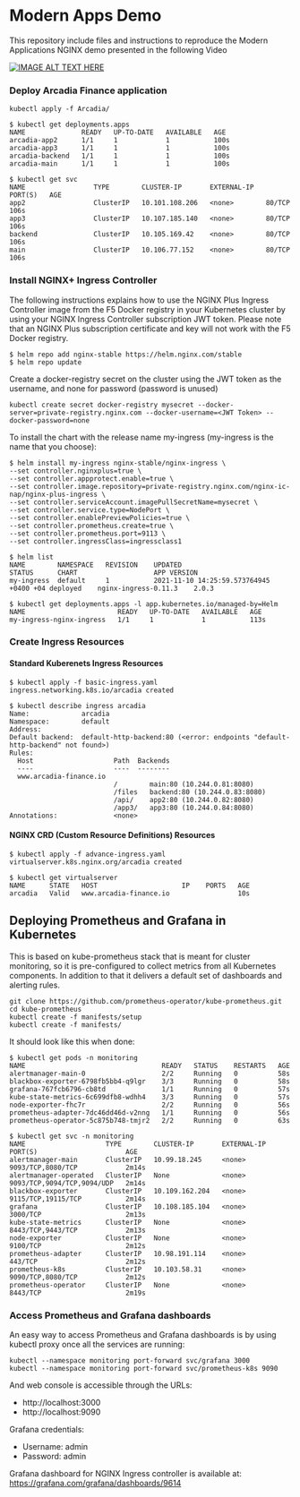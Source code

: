# Modern Apps Demo

This repository include files and instructions to reproduce the Modern Applications NGINX demo presented in the following Video

[![IMAGE ALT TEXT HERE](https://yt-embed.herokuapp.com/embed?v=CFcLVm8htI8)](https://www.youtube.com/watch?v=CFcLVm8htI8)


### Deploy Arcadia Finance application
```shell
kubectl apply -f Arcadia/
```
```shell
$ kubectl get deployments.apps
NAME              READY   UP-TO-DATE   AVAILABLE   AGE
arcadia-app2      1/1     1            1           100s
arcadia-app3      1/1     1            1           100s
arcadia-backend   1/1     1            1           100s
arcadia-main      1/1     1            1           100s
```
```shell
$ kubectl get svc
NAME                 TYPE        CLUSTER-IP       EXTERNAL-IP   PORT(S)   AGE
app2                 ClusterIP   10.101.108.206   <none>        80/TCP    106s
app3                 ClusterIP   10.107.185.140   <none>        80/TCP    106s
backend              ClusterIP   10.105.169.42    <none>        80/TCP    106s
main                 ClusterIP   10.106.77.152    <none>        80/TCP    106s
```

### Install NGINX+ Ingress Controller

The following instructions explains how to use the NGINX Plus Ingress Controller image from the F5 Docker registry in your Kubernetes cluster by using your NGINX Ingress Controller subscription JWT token. Please note that an NGINX Plus subscription certificate and key will not work with the F5 Docker registry.

```shell
$ helm repo add nginx-stable https://helm.nginx.com/stable
$ helm repo update
```
Create a docker-registry secret on the cluster using the JWT token as the username, and none for password (password is unused)
```shell
kubectl create secret docker-registry mysecret --docker-server=private-registry.nginx.com --docker-username=<JWT Token> --docker-password=none
```

To install the chart with the release name my-ingress (my-ingress is the name that you choose):
```shell
$ helm install my-ingress nginx-stable/nginx-ingress \
--set controller.nginxplus=true \
--set controller.appprotect.enable=true \
--set controller.image.repository=private-registry.nginx.com/nginx-ic-nap/nginx-plus-ingress \
--set controller.serviceAccount.imagePullSecretName=mysecret \
--set controller.service.type=NodePort \
--set controller.enablePreviewPolicies=true \
--set controller.prometheus.create=true \
--set controller.prometheus.port=9113 \
--set controller.ingressClass=ingressclass1
```
```shell
$ helm list
NAME      	NAMESPACE	REVISION	UPDATED                                	STATUS  	CHART               	APP VERSION
my-ingress	default  	1       	2021-11-10 14:25:59.573764945 +0400 +04	deployed	nginx-ingress-0.11.3	2.0.3
```
```shell
$ kubectl get deployments.apps -l app.kubernetes.io/managed-by=Helm
NAME                       READY   UP-TO-DATE   AVAILABLE   AGE
my-ingress-nginx-ingress   1/1     1            1           113s
```

### Create Ingress Resources

#### Standard Kuberenets Ingress Resources

```shell
$ kubectl apply -f basic-ingress.yaml
ingress.networking.k8s.io/arcadia created
```
```shell
$ kubectl describe ingress arcadia
Name:             arcadia
Namespace:        default
Address:
Default backend:  default-http-backend:80 (<error: endpoints "default-http-backend" not found>)
Rules:
  Host                    Path  Backends
  ----                    ----  --------
  www.arcadia-finance.io
                          /        main:80 (10.244.0.81:8080)
                          /files   backend:80 (10.244.0.83:8080)
                          /api/    app2:80 (10.244.0.82:8080)
                          /app3/   app3:80 (10.244.0.84:8080)
Annotations:              <none>
```

#### NGINX CRD (Custom Resource Definitions) Resources

```shell
$ kubectl apply -f advance-ingress.yaml
virtualserver.k8s.nginx.org/arcadia created
```
```shell
$ kubectl get virtualserver
NAME      STATE   HOST                     IP    PORTS   AGE
arcadia   Valid   www.arcadia-finance.io                 10s
```

## Deploying Prometheus and Grafana in Kubernetes

This is based on kube-prometheus stack that is meant for cluster monitoring, so it is pre-configured to collect metrics from all Kubernetes components. In addition to that it delivers a default set of dashboards and alerting rules.


```shell
git clone https://github.com/prometheus-operator/kube-prometheus.git
cd kube-prometheus
kubectl create -f manifests/setup
kubectl create -f manifests/
```

It should look like this when done:

```shell
$ kubectl get pods -n monitoring
NAME                                  READY   STATUS    RESTARTS   AGE
alertmanager-main-0                   2/2     Running   0          58s
blackbox-exporter-6798fb5bb4-q9lgr    3/3     Running   0          58s
grafana-767fcb6796-cb8td              1/1     Running   0          57s
kube-state-metrics-6c699dfb8-wdhh4    3/3     Running   0          57s
node-exporter-fhc7r                   2/2     Running   0          56s
prometheus-adapter-7dc46dd46d-v2nng   1/1     Running   0          56s
prometheus-operator-5c875b748-tmjr2   2/2     Running   0          63s
```
```shell
$ kubectl get svc -n monitoring
NAME                    TYPE        CLUSTER-IP       EXTERNAL-IP   PORT(S)                      AGE
alertmanager-main       ClusterIP   10.99.18.245     <none>        9093/TCP,8080/TCP            2m14s
alertmanager-operated   ClusterIP   None             <none>        9093/TCP,9094/TCP,9094/UDP   2m14s
blackbox-exporter       ClusterIP   10.109.162.204   <none>        9115/TCP,19115/TCP           2m14s
grafana                 ClusterIP   10.108.185.104   <none>        3000/TCP                     2m13s
kube-state-metrics      ClusterIP   None             <none>        8443/TCP,9443/TCP            2m13s
node-exporter           ClusterIP   None             <none>        9100/TCP                     2m12s
prometheus-adapter      ClusterIP   10.98.191.114    <none>        443/TCP                      2m12s
prometheus-k8s          ClusterIP   10.103.58.31     <none>        9090/TCP,8080/TCP            2m12s
prometheus-operator     ClusterIP   None             <none>        8443/TCP                     2m19s
```

### Access Prometheus and Grafana dashboards

An easy way to access Prometheus and Grafana dashboards is by using kubectl proxy once all the services are running:
```shell
kubectl --namespace monitoring port-forward svc/grafana 3000
kubectl --namespace monitoring port-forward svc/prometheus-k8s 9090
```
And web console is accessible through the URLs:
- http://localhost:3000
- http://localhost:9090

Grafana credentials:
- Username: admin
- Password: admin

Grafana dashboard for NGINX Ingress controller is available at:
https://grafana.com/grafana/dashboards/9614

